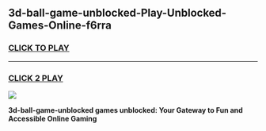 
## 3d-ball-game-unblocked-Play-Unblocked-Games-Online-f6rra
<h3>
<a href="https://premium76.site?title=3d-ball-game-unblocked&ref=25A">CLICK TO PLAY</a></h3>
<hr>

<h3>
<a href="https://premium76.site?title=3d-ball-game-unblocked&ref=25A">CLICK 2 PLAY</a>
  
</h3>

<a href="https://premium76.site?title=3d-ball-game-unblocked&ref=25A"><img src="https://clearcache.store/games.png"></a>


**3d-ball-game-unblocked games unblocked: Your Gateway to Fun and Accessible Online Gaming**
